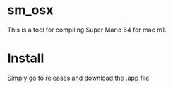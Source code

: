 # sm_osx
This is a tool for compiling Super Mario 64 for mac m1.

# Install

Simply go to releases and download the .app file

